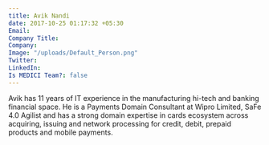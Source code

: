 ```yaml
---
title: Avik Nandi
date: 2017-10-25 01:17:32 +05:30
Email: 
Company Title: 
Company: 
Image: "/uploads/Default_Person.png"
Twitter: 
LinkedIn: 
Is MEDICI Team?: false
---
```


Avik has 11 years of IT experience in the manufacturing hi-tech and banking
financial space. He is a Payments Domain Consultant at Wipro Limited, SaFe 4.0 Agilist and has a strong domain expertise in cards ecosystem across acquiring, issuing and network processing for credit, debit, prepaid products and mobile payments.